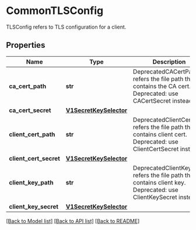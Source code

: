 # CommonTLSConfig

TLSConfig refers to TLS configuration for a client.
## Properties
Name | Type | Description | Notes
------------ | ------------- | ------------- | -------------
**ca_cert_path** | **str** | DeprecatedCACertPath refers the file path that contains the CA cert. Deprecated: use CACertSecret instead | 
**ca_cert_secret** | [**V1SecretKeySelector**](V1SecretKeySelector.md) |  | [optional] 
**client_cert_path** | **str** | DeprecatedClientCertPath refers the file path that contains client cert. Deprecated: use ClientCertSecret instead | 
**client_cert_secret** | [**V1SecretKeySelector**](V1SecretKeySelector.md) |  | [optional] 
**client_key_path** | **str** | DeprecatedClientKeyPath refers the file path that contains client key. Deprecated: use ClientKeySecret instead | 
**client_key_secret** | [**V1SecretKeySelector**](V1SecretKeySelector.md) |  | [optional] 

[[Back to Model list]](../README.md#documentation-for-models) [[Back to API list]](../README.md#documentation-for-api-endpoints) [[Back to README]](../README.md)


